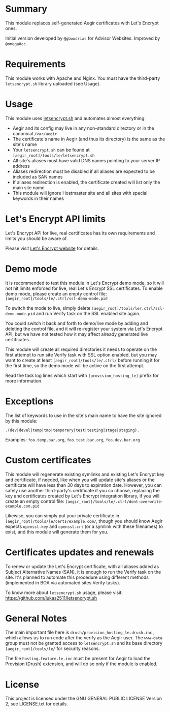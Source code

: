 Summary
=======

This module replaces self-generated Aegir certificates with Let's Encrypt ones.

Initial version developed by `@gboudrias` for Advisor Websites. Improved by `@omega8cc`.

Requirements
============

This module works with Apache and Nginx. You must have the third-party `letsencrypt.sh` library uploaded (see Usage).

Usage
=====

This module uses [letsencrypt.sh](https://github.com/lukas2511/letsencrypt.sh) and automates almost everything:

* Aegir and its config may live in any non-standard directory or in the canonical `/var/aegir`
* The certificate's name in Aegir (and thus its directory) is the same as the site's name
* Your `letsencrypt.sh` can be found at `[aegir_root]/tools/le/letsencrypt.sh`
* All site's aliases must have valid DNS names pointing to your server IP address
* Aliases redirection must be disabled if all aliases are expected to be included as SAN names
* If aliases redirection is enabled, the certificate created will list only the main site name
* This module will ignore Hostmaster site and all sites with special keywords in their names

Let's Encrypt API limits
========================

Let's Encrypt API for live, real certificates has its own requirements and limits you should be aware of.

Please visit [Let's Encrypt website](https://community.letsencrypt.org/t/rate-limits-for-lets-encrypt/6769) for details.

Demo mode
=========

It is recommended to test this module in Let's Encrypt demo mode, so it will not hit limits enforced for live, real Let's Encrypt SSL certificates. To enable demo mode, please create an empty control file: `[aegir_root]/tools/le/.ctrl/ssl-demo-mode.pid`

To switch the mode to live, simply delete `[aegir_root]/tools/le/.ctrl/ssl-demo-mode.pid` and run Verify task on the SSL enabled site again.

You could switch it back and forth to demo/live mode by adding and deleting the control file, and it will re-register your system via Let's Encrypt API, but we have not tested how it may affect already generated live certificates.

This module will create all required directories it needs to operate on the first attempt to run site Verify task with SSL option enabled, but you may want to create at least `[aegir_root]/tools/le/.ctrl/` before running it for the first time, so the demo mode will be active on the first attempt.

Read the task log lines which start with `[provision_hosting_le]` prefix for more information.

Exceptions
==========

The list of keywords to use in the site's main name to have the site ignored by this module:

  `.(dev|devel|temp|tmp|temporary|test|testing|stage|staging).`

Examples: `foo.temp.bar.org`, `foo.test.bar.org`, `foo.dev.bar.org`

Custom certificates
===================

This module will regenerate existing symlinks and existing Let's Encrypt key and certificate, if needed, like when you will update site's aliases or the certificate will have less than 30 days to expiration date. However, you can safely use another third-party's certificate if you so choose, replacing the key and certificates created by Let's Encrypt integration library, if you will create an empty control file: `[aegir_root]/tools/le/.ctrl/dont-overwrite-example.com.pid`

Likewise, you can simply put your private certificate in `[aegir_root]/tools/le/certs/example.com/`, though you should know Aegir expects `openssl.key` and `openssl.crt` (or a symlink with these filenames) to exist, and this module will generate them for you.

Certificates updates and renewals
=================================

To renew or update the Let's Encrypt certificate, with all aliases added as Subject Alternative Names (SAN), it is enough to run the Verify task on the site. It's planned to automate this procedure using different methods (implemented in BOA via automated sites Verify tasks).

To know more about `letsencrypt.sh` usage, please visit: https://github.com/lukas2511/letsencrypt.sh

General Notes
=============

The main important file here is `drush/provision_hosting_le.drush.inc` , which allows us to run code after the verify as the Aegir user. The `www-data` group must not be granted access to `letsencrypt.sh` and its base directory `[aegir_root]/tools/le/` for security reasons.

The file `hosting.feature.le.inc` must be present for Aegir to load the Provision (Drush) extension, and will do so only if the module is enabled.

License
=======

This project is licensed under the GNU GENERAL PUBLIC LICENSE Version 2, see LICENSE.txt for details.
